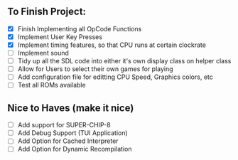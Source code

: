 ## To Finish Project:
- [X] Finish Implementing all OpCode Functions
- [X] Implement User Key Presses
- [X] Implement timing features, so that CPU runs at certain clockrate
- [ ] Implement sound 
- [ ] Tidy up all the SDL code into either it's own display class on helper class
- [ ] Allow for Users to select their own games for playing
- [ ] Add configuration file for editting CPU Speed, Graphics colors, etc
- [ ] Test all ROMs available

## Nice to Haves (make it nice)
- [ ] Add support for SUPER-CHIP-8
- [ ] Add Debug Support (TUI Application)
- [ ] Add Option for Cached Interpreter
- [ ] Add Option for Dynamic Recompilation
